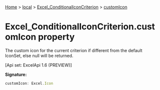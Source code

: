 [Home](./index) &gt; [local](local.md) &gt; [Excel\_ConditionalIconCriterion](local.excel_conditionaliconcriterion.md) &gt; [customIcon](local.excel_conditionaliconcriterion.customicon.md)

# Excel\_ConditionalIconCriterion.customIcon property

The custom icon for the current criterion if different from the default IconSet, else null will be returned. 

 \[Api set: ExcelApi 1.6 (PREVIEW)\]

**Signature:**
```javascript
customIcon: Excel.Icon
```
